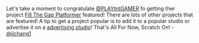Let's take a moment to congratulate [@PLAYtntGAMER](https://scratch.mit.edu/users/PLAYtntGAMER/) fo getting ther project [Fill The Gap Platformer](https://scratch.mit.edu/projects/670212530/) featured! There are lots of other projects that are featured! A tip to get a project popular is to add it to a popular studio or advertise it on a [advertising studio](https://scratch.mit.edu/studios/32204274)! That's All For Now, Scratch On! 
                                                                                                                            -[@jjchang1](https://scratch.mit.edu/users/jjchang1/)